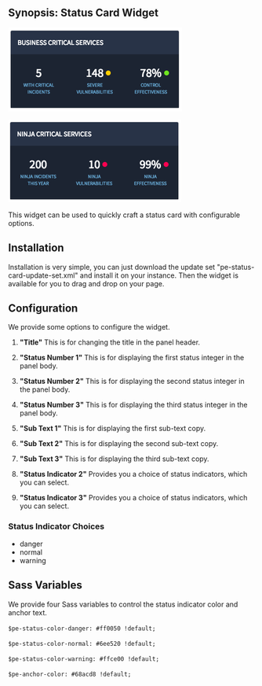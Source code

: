 ## Synopsis: Status Card Widget

![](../images/pe-status-card-1.png)

![](../images/pe-status-card-2.png)

This widget can be used to quickly craft a status card with configurable options.

## Installation

Installation is very simple, you can just download the update set "pe-status-card-update-set.xml" and install it on your instance. Then the widget is available for you to drag and drop on your page.

## Configuration

We provide some options to configure the widget.

1. **"Title"** This is for changing the title in the panel header.

1. **"Status Number 1"** This is for displaying the first status integer in the panel body.

1. **"Status Number 2"** This is for displaying the second status integer in the panel body.

1. **"Status Number 3"** This is for displaying the third status integer in the panel body.

1. **"Sub Text 1"** This is for displaying the first sub-text copy.

1. **"Sub Text 2"** This is for displaying the second sub-text copy.

1. **"Sub Text 3"** This is for displaying the third sub-text copy.

1. **"Status Indicator 2"** Provides you a choice of status indicators, which you can select.

1. **"Status Indicator 3"** Provides you a choice of status indicators, which you can select.

### Status Indicator Choices
* danger
* normal
* warning

## Sass Variables

We provide four Sass variables to control the status indicator color and anchor text.

`$pe-status-color-danger: #ff0050 !default;`

`$pe-status-color-normal: #6ee520 !default;`

`$pe-status-color-warning: #ffce00 !default;`

`$pe-anchor-color: #68acd8 !default;`